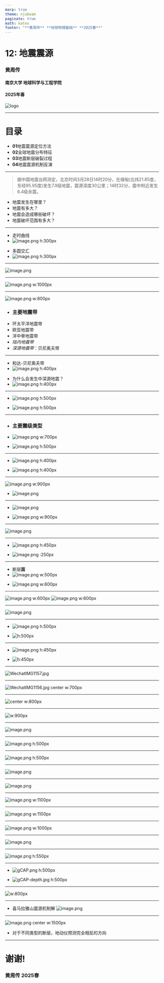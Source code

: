 ```yaml
---
marp: true
theme: njubeam
paginate: true
math: katex
footer: "**黄周传** **地球物理基础** **2025春**"
---
```


<!-- _class: title -->
# 12: 地震震源

### 黄周传

 #### 南京大学 地球科学与工程学院

#### 2025年春

![logo](https://git.nju.edu.cn/huangz/images/-/raw/main/pictures/2025/03/20_15_11_47_njulogopurple.png)


---
<!--
_class: contents
_header: ""
-->
# 目录

- **01**地震震源定位方法
- **02**全球地震分布特征
- **03**地震断层破裂过程
- **04**地震震源机制反演

---
<!-- header: 缅甸曼德勒地震
_class: 
-->

> 据中国地震台网测定，北京时间3月28日14时20分，在缅甸(北纬21.85度，东经95.95度)发生7.9级地震，震源深度30公里；14时32分，震中附近发生6.4级余震。

- 地震发生在哪里？
- 地震有多大？
- 地震会造成哪些破坏？
- 地震破坏范围有多大？



---
<!-- header: 地震定位
_class: hLayout
-->
+ 走时曲线
+ ![image.png h:300px](https://git.nju.edu.cn/huangz/images/-/raw/main/pictures/2025/03/31_9_20_33_20250331092033588.png)
- 多圆交汇
- ![image.png h:300px](https://git.nju.edu.cn/huangz/images/-/raw/main/pictures/2025/03/31_9_21_18_20250331092118264.png)

---
<!-- header: 地震定位
_class: hLayout
-->
![image.png](https://git.nju.edu.cn/huangz/images/-/raw/main/pictures/2025/03/31_9_45_5_20250331094504728.png)



---
<!-- header: 地震定位
_class: hLayout
-->
![image.png w:1000px](https://git.nju.edu.cn/huangz/images/-/raw/main/pictures/2025/03/31_9_46_34_20250331094634136.png)

---
<!-- header: 地震定位
_class: hLayout
-->
![image.png w:800px](https://git.nju.edu.cn/huangz/images/-/raw/main/pictures/2025/03/31_9_45_27_20250331094526940.png)

- ### 主要地震带
- 环太平洋地震带
- 欧亚地震带
- 洋中脊地震带
- *陆内地震带*
- *深源地震带*：贝尼奥夫带


---
<!-- header: 地震定位
_class: hLayout
-->

+ 和达-贝尼奥夫带
+ ![image.png h:400px](https://git.nju.edu.cn/huangz/images/-/raw/main/pictures/2025/03/31_9_49_55_20250331094955152.png)


- 为什么会发生中深源地震？
- ![image.png  h:400px](https://git.nju.edu.cn/huangz/images/-/raw/main/pictures/2025/03/31_9_48_53_20250331094853353.png)


---
<!-- header: 地震震级
_class: hLayout
-->

- ![image.png h:500px](https://git.nju.edu.cn/huangz/images/-/raw/main/pictures/2025/03/31_9_28_8_20250331092808313.png)

+ ![image.png h:500px](https://git.nju.edu.cn/huangz/images/-/raw/main/pictures/2025/03/31_9_27_14_20250331092714035.png)


---
<!-- header: 地震震级
_class: hLayout
-->

- ### 主要震级类型
- ![image.png w:700px](https://git.nju.edu.cn/huangz/images/-/raw/main/pictures/2025/03/31_9_30_2_20250331093001552.png)

+ ![image.png h:500px](https://git.nju.edu.cn/huangz/images/-/raw/main/pictures/2025/03/31_9_30_54_20250331093053966.png)

---
<!-- header: 地震震级
_class: hLayout
-->

+ ![image.png h:400px](https://git.nju.edu.cn/huangz/images/-/raw/main/pictures/2025/03/31_9_33_45_20250331093345590.png)

- ![image.png h:400px](https://git.nju.edu.cn/huangz/images/-/raw/main/pictures/2025/03/31_9_34_30_20250331093430170.png)


---
<!-- header: 地震震级
_class: hLayout
-->

![image.png w:900px](https://git.nju.edu.cn/huangz/images/-/raw/main/pictures/2025/03/31_9_32_26_20250331093226131.png)

* ![image.png](https://git.nju.edu.cn/huangz/images/-/raw/main/pictures/2025/03/31_9_39_17_20250331093917011.png)

---
<!-- header: 地震震级
_class: hLayout
-->

+ ![image.png](https://git.nju.edu.cn/huangz/images/-/raw/main/pictures/2025/03/31_9_42_34_20250331094234432.png)

* ![image.png w:900px](https://git.nju.edu.cn/huangz/images/-/raw/main/pictures/2025/03/31_9_35_55_20250331093555531.png)


---
<!-- header: 地震震级 vs 烈度
_class: hLayout
-->

![image.png](https://git.nju.edu.cn/huangz/images/-/raw/main/pictures/2025/03/31_9_54_56_20250331095455796.png)



---
<!-- header: 地震震级 vs 烈度
_class: hLayout
-->

- ![image.png h:450px](https://git.nju.edu.cn/huangz/images/-/raw/main/pictures/2025/03/31_9_56_27_20250331095627138.png)

* ![image.png :250px](https://git.nju.edu.cn/huangz/images/-/raw/main/pictures/2025/03/31_9_57_16_20250331095716369.png)


---
<!-- header: 地震震级 vs 烈度
_class: hLayout
-->

- 断层**面**
- ![image.png w:500px](https://git.nju.edu.cn/huangz/images/-/raw/main/pictures/2025/03/31_10_31_45_20250331103144549.png)

* ![image.png w:600px](https://git.nju.edu.cn/huangz/images/-/raw/main/pictures/2025/03/31_10_33_1_20250331103301366.png)


---
<!-- header: 地震破裂过程
_class: hLayout
-->

![image.png w:600px](https://git.nju.edu.cn/huangz/images/-/raw/main/pictures/2025/03/31_10_33_56_20250331103356369.png)
![image.png w:600px](https://git.nju.edu.cn/huangz/images/-/raw/main/pictures/2025/03/31_10_34_30_20250331103429856.png)


---
<!-- header: 地震破裂过程
_class: hLayout
-->

![image.png](https://git.nju.edu.cn/huangz/images/-/raw/main/pictures/2025/03/31_10_36_24_20250331103624520.png)



---
<!-- header: 地震破裂过程
_class: hLayout
-->

- ![image.png h:500px](https://git.nju.edu.cn/huangz/images/-/raw/main/pictures/2025/03/31_10_37_1_20250331103701394.png)

* ![h:500px](https://git.nju.edu.cn/huangz/images/-/raw/main/pictures/2025/03/31_10_38_11_sumatra_small.gif)


---
<!-- header: 地震破裂过程
_class: hLayout
-->

- ![image.png h:450px](https://git.nju.edu.cn/huangz/images/-/raw/main/pictures/2025/03/31_9_57_16_20250331095716369.png)

+ ![h:450px](https://git.nju.edu.cn/huangz/images/-/raw/main/pictures/2025/03/31_10_40_26_wenchuan.gif)



---
<!-- header: 缅甸曼德勒地震
_class: 
-->

![WechatIMG1157.jpg](https://git.nju.edu.cn/huangz/images/-/raw/main/pictures/2025/03/31_10_43_18_WechatIMG1157.jpg)


---
<!-- header: 缅甸曼德勒地震
_class: 
-->

![WechatIMG1156.jpg center w:700px](https://git.nju.edu.cn/huangz/images/-/raw/main/pictures/2025/03/31_10_44_7_WechatIMG1156.jpg)


---
<!-- header: 缅甸曼德勒地震
_class: 
-->
![center w:800px](https://git.nju.edu.cn/huangz/images/-/raw/main/pictures/2025/03/31_10_47_52_R-C.b767f0b1886dbd9133ae378a3c3b4f2f.jpeg)


---
<!-- header: 地震震源机制
_class: hLayout
-->

![w:900px](https://git.nju.edu.cn/huangz/images/-/raw/main/pictures/2025/03/31_10_50_42_20250331105042105.png)

---
<!-- header: 地震震源机制
_class: hLayout
-->

![image.png](https://git.nju.edu.cn/huangz/images/-/raw/main/pictures/2025/03/31_10_51_42_20250331105142324.png)


---
<!-- header: 地震震源机制：P波初动
_class: hLayout
-->
![image.png h:500px](https://git.nju.edu.cn/huangz/images/-/raw/main/pictures/2025/03/31_10_52_31_20250331105231058.png)



---
<!-- header: 地震震源机制：P波初动
_class: hLayout
-->

![image.png h:500px](https://git.nju.edu.cn/huangz/images/-/raw/main/pictures/2025/03/31_10_53_45_20250331105344929.png)




---
<!-- header: 地震震源机制：P波初动
_class: hLayout
-->

![image.png](https://git.nju.edu.cn/huangz/images/-/raw/main/pictures/2025/03/31_10_54_27_20250331105426890.png)



---
<!-- header: 地震震源机制：P波初动
_class: hLayout
-->

![image.png](https://git.nju.edu.cn/huangz/images/-/raw/main/pictures/2025/03/31_10_55_9_20250331105509400.png)


---
<!-- header: 地震震源机制：P波初动
_class: hLayout
-->

![image.png w:1100px](https://git.nju.edu.cn/huangz/images/-/raw/main/pictures/2025/03/31_10_55_40_20250331105539999.png)


---
<!-- header: 地震震源机制：P波初动
_class: hLayout
-->

![image.png w:1100px](https://git.nju.edu.cn/huangz/images/-/raw/main/pictures/2025/03/31_10_56_11_20250331105611401.png)


---
<!-- header: 地震震源机制：P波初动
_class: hLayout
-->

![image.png w:1000px](https://git.nju.edu.cn/huangz/images/-/raw/main/pictures/2025/03/31_10_56_49_20250331105648704.png)


---
<!-- header: 地震震源机制：P波初动
_class: hLayout
-->

![image.png](https://git.nju.edu.cn/huangz/images/-/raw/main/pictures/2025/03/31_10_57_19_20250331105718871.png)


---
<!-- header: 地震震源机制：P波初动
_class: hLayout
-->
![image.png h:550px](https://git.nju.edu.cn/huangz/images/-/raw/main/pictures/2025/03/31_10_57_39_20250331105739620.png)


---
<!-- header: 地震震源机制：gCAP
_class: hLayout
-->

- ![gCAP.png h:500px](https://git.nju.edu.cn/huangz/images/-/raw/main/pictures/2025/03/31_11_0_48_gCAP.png)

* ![gCAP-depth.jpg h:500px](https://git.nju.edu.cn/huangz/images/-/raw/main/pictures/2025/03/31_11_2_15_gCAP-depth.jpg)


---
<!-- header: 地震震源机制：地壳应力场
_class: hLayout
-->

![w:800px](https://git.nju.edu.cn/huangz/images/-/raw/main/pictures/2025/03/31_11_3_53_pic-of-the-day-67_focal-mechanism.png)


---
<!-- header: 地震震源机制：地壳应力场
_class: hLayout
-->

- 喜马拉雅山震源机制解
![image.png](https://git.nju.edu.cn/huangz/images/-/raw/main/pictures/2025/03/31_11_4_33_20250331110433564.png)


---
<!-- header: 地震震源机制
_class: hLayout
-->

![image.png center w:1500px](https://git.nju.edu.cn/huangz/images/-/raw/main/pictures/2025/03/31_11_33_44_20250331113343825.png)
* 对于不同类型的断层，地动仪预测完全相反的方向

---
<!-- 
_class: thanks
_header: ""
-->



# 谢谢!
### 黄周传 2025春


